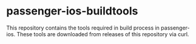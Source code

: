 # passenger-ios-buildtools

This repository contains the tools required in build process in passenger-ios. These tools are downloaded from releases of this repository via curl.

